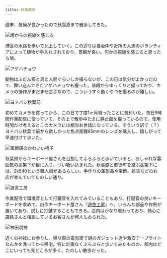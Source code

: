 ```yaml
---
title: 秋葉散歩
---
```

週末、気候が良かったので秋葉原まで散歩してきた。

![](https://lh3.googleusercontent.com/Zw-hZKrJ777EOheC5oCs5vk9rpMGUN-CekYJ1qH6pDNOx_j_yhRM3SrKMimgam1mn_UmiUBO_B0YOdkSr-EQF-kPDUfRWLWpYubhE5iFQyU9GIVNTmMP3UVO4UkKcm5MZQyfblVXyW0_2gxXjzbK6cte2LXKGizVIUjgVT6Xp4jPZDPQaDho78UNkQ "鳩からの視線を感じる")

港区の水路を歩いて北上していく。この辺りは自治体や近所の人達のボランティアによって植物が手入れされており、景観が良い。何かの視線を感じると思ったら鳩。

![](https://lh3.googleusercontent.com/bvTS7TM3KOsGeUxYhXXJwwa8UvTTbZaS8jRxUf9PHbpnB3xMCnYBBTQ5-QO2KvHc49GFWfWRNMOCiiUUcrNTLw3KOFpYus12hDElSqAvrQVN4-5qKNGkbjNzMDfVeV32UGWmz0NKuTJXB1VpqCbtGpCUhoR9bfqPYUrbECoHeLmGSwGn-LDnOs4PhQ "アゲハチョウ")

動物はふだん猫と鳥と人間ぐらいしか撮らないが、この日は気分がよかったので、舞い込んできたアゲハチョウも撮った。普段からゆっくりと撮っており、カメラの操作がまだまだ苦手なので、こういうすぐ動くやつを撮るのが難しい。

![](https://lh6.googleusercontent.com/3_jAeHdB7XBb66knfF5E9mMkJhHQajs718616zdHrJKLxIm9xYia7EFt5RTNZcs_uoVSBqP_5N-46B_WTdcPuHYuSUBLsdizeF0lFC3ZTU3GRPPrrV5G5V3r6cppFfoTBwYjFZpW8bnzaTNbTbgn0RsheQK2cqfOGo7GQUa7pfeDxA69Zr8Vys61-Q "ヨドバシ秋葉前")

初めてカメラを買ってから、この日で丁度1ヶ月経ったことに気付いた。毎日9時間作業配信に使っていて、その上で散歩中たまに静止画を撮っているので、使用時間だけ考えるとこのカメラには相当お世話になっている。そういう訳で（？）ヨドバシ秋葉で前から欲しかった焦点距離85mmのレンズを購入し、嬉しがって早速付けて歩いた。

![](https://lh3.googleusercontent.com/GEbbHotw7YF9mxI9qJMSl58yCiRTAyHOgYlQ8xVvaGPj5SwlCoUcRMpYNLn8g9QOwnI-Hj5jZOpUa9vqttmkcINTzIjEogBczjiwgrx51GdFv-wQz5SxpysPV6bO8r8isGi05V2NBRUNudhiFnHTSkQDK_1yAnvhq3gclDLF6FMdzkkSE2xh4zpY9w "宝飾店のかわいい椅子")

秋葉原からキーボード屋さんを目指してふらふらと歩いていると、おしゃれな雰囲気の高架下が目に入り、つい吸い込まれた。秋葉原と御徒町を結ぶ高架下には、2k540という職人街があるらしい。手作りの革製品や宝飾、雑貨などのお店が並んでいてたのしい通り。

![](https://lh4.googleusercontent.com/Z0Sj0vEscG1jAQSx2bCYZMNJXvk7SvZzrdyVWwGLuyI_-NCLlzIJ6NhVKywosjyY0pJKIey035WH6B2JyK5xUcA4AWHuhe84bCKEopivdD5cgiSBuzY0BTJQi79-cMqMfRgQV-ddHNJ9_fVE8WXSU8JmEwAYW-rWHYsYtzS-7uSXJbXuMbSYFPIC7Q "遊舎工房")

作業配信で環境音として打鍵音を入れてみていることもあり、打鍵音の良いキーボードを求めて、自作キーボード屋さん『[遊舎工房](https://yushakobo.jp/)』へ。いろんな部品や作例が置いてあり、試しに打鍵することもできる。店内はかなり賑わっており、熱心に店員さんと相談しているお客さんが何人もおられた。

![](https://lh6.googleusercontent.com/166l1KtBcg9KNEbZ32IBeXbgjcZeWgCIlyYXfrfFdxMipUQNAxixWvW6xaqUsOtrqsNPxQB_MmDvoWm7ktkOE8aiS61Dw5bJ-pSLScmsv9RUBj_MXm_fNNCOAZ4TegRl9xO1HAMnPehvi1szGCGYtpNLrB-dLKFcd5PqFJuW0paXLWFr6Fav6HEz1g "神田明神")

近くの神社にお参りし、帰り際の電気街で謎のガジェット達や激安テープライトなんかを漁ってから帰宅。特に計画なくぶらぶらと歩いてみたものの、都内はどこにいっても見どころが多く、たのしい散歩だった。
